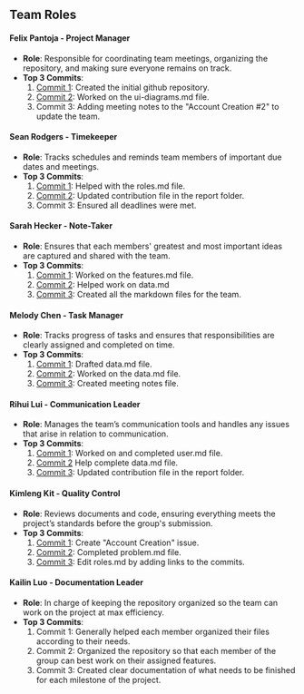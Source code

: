 ## Team Roles

#### Felix Pantoja - Project Manager
- **Role**: Responsible for coordinating team meetings, organizing the repository, and making sure everyone remains on track.
- **Top 3 Commits**:
  1. [Commit 1](https://github.com/Fpantoja2001/event-tbd/commit/a7e50799ade1635254206db58644a5cb1d3a7613): Created the initial github repository.
  2. [Commit 2](https://github.com/Fpantoja2001/event-tbd/commit/396cd507adc1defefa50c74b3faacecf9e217faf): Worked on the ui-diagrams.md file.
  3. Commit 3: Adding meeting notes to the "Account Creation #2" to update the team.

#### Sean Rodgers - Timekeeper
- **Role**: Tracks schedules and reminds team members of important due dates and meetings.
- **Top 3 Commits**:
  1. [Commit 1](https://github.com/Fpantoja2001/event-tbd/commit/2a65f4c4e94338c86c743bf617c2918611ae2985): Helped with the roles.md file.
  2. [Commit 2](https://github.com/Fpantoja2001/event-tbd/commit/ae02a06e1c9d6c8e78099a5a7f4320a3daef4f82): Updated contribution file in the report folder.
  3. Commit 3: Ensured all deadlines were met.

#### Sarah Hecker - Note-Taker
- **Role**: Ensures that each members' greatest and most important ideas are captured and shared with the team.
- **Top 3 Commits**:
  1. [Commit 1](https://github.com/Fpantoja2001/event-tbd/commit/fc8c5305111c07e9ce3741237ae1a4a937b1d14e): Worked on the features.md file.
  2. [Commit 2](https://github.com/Fpantoja2001/event-tbd/commit/76f339f7b8ce890b9f43911ccb5aca5b6a04d410): Helped work on data.md
  3. [Commit 3](https://github.com/Fpantoja2001/event-tbd/commit/d7a6f227a2f7aff38a534b24847a252510887264): Created all the markdown files for the team.

#### Melody Chen - Task Manager
- **Role**: Tracks progress of tasks and ensures that responsibilities are clearly assigned and completed on time.
- **Top 3 Commits**:
  1. [Commit 1](https://github.com/Fpantoja2001/event-tbd/commit/6d1d8c9d35a7d5c3bd8a71df3372544b1b63e964): Drafted data.md file.
  2. [Commit 2](https://github.com/Fpantoja2001/event-tbd/commit/a562b5a75efab5e6424aad7808aae97ab2c96c57): Worked on the data.md file.
  3. [Commit 3](https://github.com/Fpantoja2001/event-tbd/commit/ce4ddafc38d009f9cfda3eebc1f041151ea127d8): Created meeting notes file.

#### Rihui Lui - Communication Leader
- **Role**: Manages the team’s communication tools and handles any issues that arise in relation to communication.
- **Top 3 Commits**:
  1. [Commit 1](https://github.com/Fpantoja2001/event-tbd/commit/97ecefc76f0308c1c44f5a68fd1aa3d0cb6916a0): Worked on and completed user.md file.
  2. [Commit 2]() Help complete data.md file.
  3. [Commit 3](https://github.com/Fpantoja2001/event-tbd/commit/4e4b36dc77957c4c695d62ef45cf0003c30c4a89): Updated contribution file in the report folder.

#### Kimleng Kit - Quality Control
- **Role**: Reviews documents and code, ensuring everything meets the project’s standards before the group's submission.
- **Top 3 Commits**:
  1. [Commit 1](https://github.com/Fpantoja2001/event-tbd/issues/2): Create "Account Creation" issue.
  2. [Commit 2](https://github.com/Fpantoja2001/event-tbd/commit/93a36ac4330ae5f961da172902fa9501c72dba6d): Completed problem.md file.
  3. [Commit 3](https://github.com/Fpantoja2001/event-tbd/commit/b564891244b9fb1d9ce604c0eba802c9850cb219): Edit roles.md by adding links to the commits.

#### Kailin Luo - Documentation Leader
- **Role**: In charge of keeping the repository organized so the team can work on the project at max efficiency.
- **Top 3 Commits**:
  1. Commit 1: Generally helped each member organized their files according to their needs.
  2. Commit 2: Organized the repository so that each member of the group can best work on their assigned features.
  3. Commit 3: Created clear documentation of what needs to be finished for each milestone of the project.